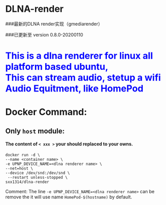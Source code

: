 # DLNA-render
###最新的DLNA render实现（gmediarender）

###已更新至 version 0.8.0-20200110


<h1><font color=Blue>  This is a dlna renderer for linux all platform based ubuntu, <br>
This can stream audio, stetup a wifi Audio Equitment, like HomePod </font><br></h1>



# Docker Command:
## Only `host` module:
#### The  content of `< xxx >` your should replaced to your owns.
```
docker run -d \
--name <container name> \
-e UPNP_DEVICE_NAME=<dlna renderer name> \
--net=host \
--device /dev/snd:/dev/snd \
 --restart unless-stopped \
sxx1314/dlna-render
```
Comment:
  The line `-e UPNP_DEVICE_NAME=<dlna renderer name>`  can be remove the it will use name `HomePod-$(hostname)` by default.